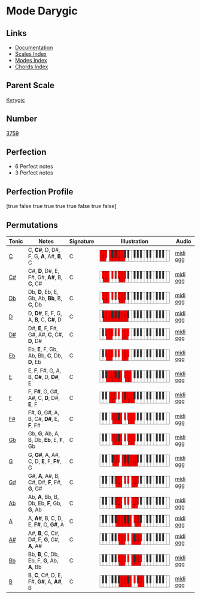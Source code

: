 # Mode Darygic

## Links

- [Documentation](index.md)
- [Scales Index](Scales.md)
- [Modes Index](Modes.md)
- [Chords Index](Chords.md)

## Parent Scale

[Kyrygic](ScaleKyrygic.md)

## Number

[3759](https://ianring.com/musictheory/scales/3759)

## Perfection

- 6 Perfect notes
- 3 Perfect notes

## Perfection Profile

[true false true true true true false true false]

## Permutations

| Tonic | Notes | Signature | Illustration | Audio |
|-------|-------|-----------|--------------|-------|
| [C](ModeCNaturalDarygic.md) | C, **C#**, D, D#, F, G, **A**, A#, **B**, C | C | ![CNaturalDarygic](ModeCNaturalDarygic.png) | [midi](ModeCNaturalDarygic.mid) [ogg](ModeCNaturalDarygic.ogg) |
| [C#](ModeCSharpDarygic.md) | C#, **D**, D#, E, F#, G#, **A#**, B, **C**, C# | C | ![CSharpDarygic](ModeCSharpDarygic.png) | [midi](ModeCSharpDarygic.mid) [ogg](ModeCSharpDarygic.ogg) |
| [Db](ModeDFlatDarygic.md) | Db, **D**, Eb, E, Gb, Ab, **Bb**, B, **C**, Db | C | ![DFlatDarygic](ModeDFlatDarygic.png) | [midi](ModeDFlatDarygic.mid) [ogg](ModeDFlatDarygic.ogg) |
| [D](ModeDNaturalDarygic.md) | D, **D#**, E, F, G, A, **B**, C, **C#**, D | C | ![DNaturalDarygic](ModeDNaturalDarygic.png) | [midi](ModeDNaturalDarygic.mid) [ogg](ModeDNaturalDarygic.ogg) |
| [D#](ModeDSharpDarygic.md) | D#, **E**, F, F#, G#, A#, **C**, C#, **D**, D# | C | ![DSharpDarygic](ModeDSharpDarygic.png) | [midi](ModeDSharpDarygic.mid) [ogg](ModeDSharpDarygic.ogg) |
| [Eb](ModeEFlatDarygic.md) | Eb, **E**, F, Gb, Ab, Bb, **C**, Db, **D**, Eb | C | ![EFlatDarygic](ModeEFlatDarygic.png) | [midi](ModeEFlatDarygic.mid) [ogg](ModeEFlatDarygic.ogg) |
| [E](ModeENaturalDarygic.md) | E, **F**, F#, G, A, B, **C#**, D, **D#**, E | C | ![ENaturalDarygic](ModeENaturalDarygic.png) | [midi](ModeENaturalDarygic.mid) [ogg](ModeENaturalDarygic.ogg) |
| [F](ModeFNaturalDarygic.md) | F, **F#**, G, G#, A#, C, **D**, D#, **E**, F | C | ![FNaturalDarygic](ModeFNaturalDarygic.png) | [midi](ModeFNaturalDarygic.mid) [ogg](ModeFNaturalDarygic.ogg) |
| [F#](ModeFSharpDarygic.md) | F#, **G**, G#, A, B, C#, **D#**, E, **F**, F# | C | ![FSharpDarygic](ModeFSharpDarygic.png) | [midi](ModeFSharpDarygic.mid) [ogg](ModeFSharpDarygic.ogg) |
| [Gb](ModeGFlatDarygic.md) | Gb, **G**, Ab, A, B, Db, **Eb**, E, **F**, Gb | C | ![GFlatDarygic](ModeGFlatDarygic.png) | [midi](ModeGFlatDarygic.mid) [ogg](ModeGFlatDarygic.ogg) |
| [G](ModeGNaturalDarygic.md) | G, **G#**, A, A#, C, D, **E**, F, **F#**, G | C | ![GNaturalDarygic](ModeGNaturalDarygic.png) | [midi](ModeGNaturalDarygic.mid) [ogg](ModeGNaturalDarygic.ogg) |
| [G#](ModeGSharpDarygic.md) | G#, **A**, A#, B, C#, D#, **F**, F#, **G**, G# | C | ![GSharpDarygic](ModeGSharpDarygic.png) | [midi](ModeGSharpDarygic.mid) [ogg](ModeGSharpDarygic.ogg) |
| [Ab](ModeAFlatDarygic.md) | Ab, **A**, Bb, B, Db, Eb, **F**, Gb, **G**, Ab | C | ![AFlatDarygic](ModeAFlatDarygic.png) | [midi](ModeAFlatDarygic.mid) [ogg](ModeAFlatDarygic.ogg) |
| [A](ModeANaturalDarygic.md) | A, **A#**, B, C, D, E, **F#**, G, **G#**, A | C | ![ANaturalDarygic](ModeANaturalDarygic.png) | [midi](ModeANaturalDarygic.mid) [ogg](ModeANaturalDarygic.ogg) |
| [A#](ModeASharpDarygic.md) | A#, **B**, C, C#, D#, F, **G**, G#, **A**, A# | C | ![ASharpDarygic](ModeASharpDarygic.png) | [midi](ModeASharpDarygic.mid) [ogg](ModeASharpDarygic.ogg) |
| [Bb](ModeBFlatDarygic.md) | Bb, **B**, C, Db, Eb, F, **G**, Ab, **A**, Bb | C | ![BFlatDarygic](ModeBFlatDarygic.png) | [midi](ModeBFlatDarygic.mid) [ogg](ModeBFlatDarygic.ogg) |
| [B](ModeBNaturalDarygic.md) | B, **C**, C#, D, E, F#, **G#**, A, **A#**, B | C | ![BNaturalDarygic](ModeBNaturalDarygic.png) | [midi](ModeBNaturalDarygic.mid) [ogg](ModeBNaturalDarygic.ogg) |
